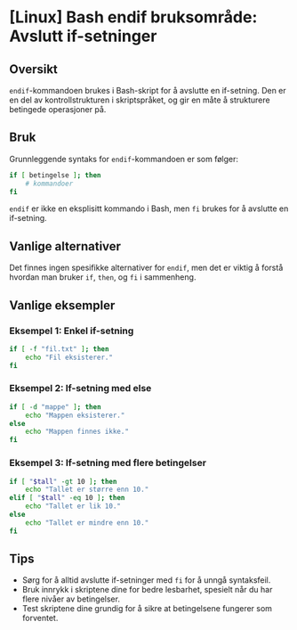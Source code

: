# [Linux] Bash endif bruksområde: Avslutt if-setninger

## Oversikt
`endif`-kommandoen brukes i Bash-skript for å avslutte en if-setning. Den er en del av kontrollstrukturen i skriptspråket, og gir en måte å strukturere betingede operasjoner på.

## Bruk
Grunnleggende syntaks for `endif`-kommandoen er som følger:

```bash
if [ betingelse ]; then
    # kommandoer
fi
```

`endif` er ikke en eksplisitt kommando i Bash, men `fi` brukes for å avslutte en if-setning.

## Vanlige alternativer
Det finnes ingen spesifikke alternativer for `endif`, men det er viktig å forstå hvordan man bruker `if`, `then`, og `fi` i sammenheng.

## Vanlige eksempler

### Eksempel 1: Enkel if-setning
```bash
if [ -f "fil.txt" ]; then
    echo "Fil eksisterer."
fi
```

### Eksempel 2: If-setning med else
```bash
if [ -d "mappe" ]; then
    echo "Mappen eksisterer."
else
    echo "Mappen finnes ikke."
fi
```

### Eksempel 3: If-setning med flere betingelser
```bash
if [ "$tall" -gt 10 ]; then
    echo "Tallet er større enn 10."
elif [ "$tall" -eq 10 ]; then
    echo "Tallet er lik 10."
else
    echo "Tallet er mindre enn 10."
fi
```

## Tips
- Sørg for å alltid avslutte if-setninger med `fi` for å unngå syntaksfeil.
- Bruk innrykk i skriptene dine for bedre lesbarhet, spesielt når du har flere nivåer av betingelser.
- Test skriptene dine grundig for å sikre at betingelsene fungerer som forventet.